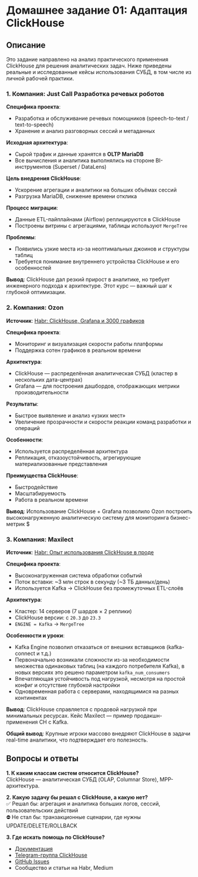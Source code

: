 # Домашнее задание 01: Адаптация ClickHouse

## Описание

Это задание направлено на анализ практического применения ClickHouse для решения аналитических задач. Ниже приведены реальные и исследованные кейсы использования СУБД, в том числе из личной рабочей практики.


### 1. Компания: Just Call Разработка речевых роботов

**Специфика проекта**:
- Разработка и обслуживание речевых помощников (speech-to-text / text-to-speech)
- Хранение и анализ разговорных сессий и метаданных

**Исходная архитектура**:
- Сырой трафик и данные хранятся в **OLTP MariaDB**
- Все вычисления и аналитика выполнялись на стороне BI-инструментов (Superset / DataLens)

**Цель внедрения ClickHouse**:
- Ускорение агрегации и аналитики на больших объёмах сессий
- Разгрузка MariaDB, снижение времени отклика

**Процесс миграции**:
- Данные ETL-пайплайнами (Airflow) реплицируются в ClickHouse
- Построены витрины с агрегациями, таблицы используют `MergeTree`

**Проблемы**:
- Появились узкие места из-за неоптимальных джоинов и структуры таблиц
- Требуется понимание внутреннего устройства ClickHouse и его особенностей

**Вывод**:
ClickHouse дал резкий прирост в аналитике, но требует инженерного подхода к архитектуре. Этот курс — важный шаг к глубокой оптимизации.


### 2. Компания: Ozon

**Источник**: [Habr: ClickHouse, Grafana и 3000 графиков](https://habr.com/ru/companies/ozontech/articles/774712/)

**Специфика проекта**:
- Мониторинг и визуализация скорости работы платформы
- Поддержка сотен графиков в реальном времени

**Архитектура**:
- ClickHouse — распределённая аналитическая СУБД (кластер в нескольких дата-центрах)
- Grafana — для построения дашбордов, отображающих метрики производительности

**Результаты**:
- Быстрое выявление и анализ «узких мест»
- Увеличение прозрачности и скорости реакции команд разработки и операций

**Особенности**:
- Используется распределённая архитектура
- Репликация, отказоустойчивость, агрегирующие материализованные представления

**Преимущества ClickHouse**:
- Быстродействие
- Масштабируемость
- Работа в реальном времени

**Вывод**:
Использование ClickHouse + Grafana позволило Ozon построить высоконагруженную аналитическую систему для мониторинга бизнес-метрик $


### 3. Компания: Maxilect

**Источник**: [Habr: Опыт использования ClickHouse в проде](https://habr.com/ru/companies/maxilect/articles/761258/)

**Специфика проекта**:
- Высоконагруженная система обработки событий
- Поток вставки: ~3 млн строк в секунду (~3 ТБ данных/день)
- Используется Kafka → ClickHouse без промежуточных ETL-слоёв

**Архитектура**:
- Кластер: 14 серверов (7 шардов × 2 реплики)
- ClickHouse версии: с `20.3` до `23.3`
- `ENGINE = Kafka` → `MergeTree`

**Особенности и уроки**:
- Kafka Engine позволил отказаться от внешних вставщиков (kafka-connect и т.д.)
- Первоначально возникали сложности из-за необходимости множества одинаковых таблиц (на каждого потребителя Kafka), в новых версиях это решено параметром `kafka_num_consumers`
- Впечатляющая устойчивость под нагрузкой, несмотря на простой конфиг и отсутствие глубокой настройки
- Одновременная работа с серверами, находящимися на разных континентах

**Вывод**:
ClickHouse справляется с продовой нагрузкой при минимальных ресурсах. Кейс Maxilect — пример продакшн-применения CH с Kafka.

**Общий вывод**:
Крупные игроки массово внедряют ClickHouse в задачи real-time аналитики, что подтверждает его полезность.

## Вопросы и ответы

**1. К каким классам систем относится ClickHouse?**  
ClickHouse — аналитическая СУБД (OLAP, Columnar Store), MPP-архитектура.

**2. Какую задачу бы решал с ClickHouse, а какую нет?**  
✅ Решал бы: агрегация и аналитика больших логов, сессий, пользовательских действий  
⛔ Не стал бы: транзакционные сценарии, где нужны UPDATE/DELETE/ROLLBACK

**3. Где искать помощь по ClickHouse?**  
- [Документация](https://clickhouse.com/docs)
- [Telegram-группа ClickHouse](https://t.me/clickhouse_ru)
- [GitHub Issues](https://github.com/ClickHouse/ClickHouse/issues)
- Сообщество и статьи на Habr, Medium


